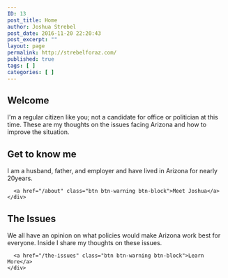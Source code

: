 ```yaml
---
ID: 13
post_title: Home
author: Joshua Strebel
post_date: 2016-11-20 22:20:43
post_excerpt: ""
layout: page
permalink: http://strebelforaz.com/
published: true
tags: [ ]
categories: [ ]
---
```

<div class="row">
  <div class="col-sm">
    <div class="card card-block">
      <h2>
        Welcome
      </h2> I'm a regular citizen like you; not a candidate for office or politician at this time. These are my thoughts on the issues facing Arizona and how to improve the situation.
    </div>
  </div>
  
  <div class="col-sm">
    <div class="card card-block">
      <h2>
        Get to know me
      </h2> I am a husband, father, and employer and have lived in Arizona for nearly 20years. 
      
      <a href="/about" class="btn btn-warning btn-block">Meet Joshua</a>
    </div>
  </div>
  
  <div class="col-sm">
    <div class="card card-block">
      <h2>
        The Issues
      </h2> We all have an opinion on what policies would make Arizona work best for everyone. Inside I share my thoughts on these issues. 
      
      <a href="/the-issues" class="btn btn-warning btn-block">Learn More</a>
    </div>
  </div>
</div>